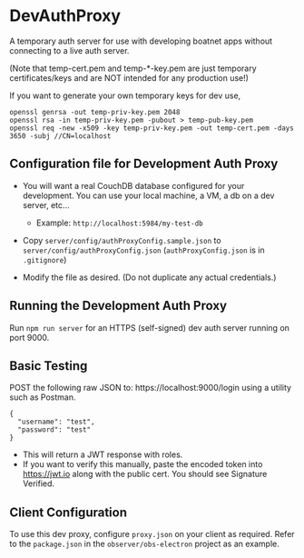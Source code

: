 # DevAuthProxy

A temporary auth server for use with developing boatnet apps without connecting to a live auth server.

(Note that temp-cert.pem and temp-*-key.pem are just temporary certificates/keys and are NOT intended for any production use!)

If you want to generate your own temporary keys for dev use,
```
openssl genrsa -out temp-priv-key.pem 2048
openssl rsa -in temp-priv-key.pem -pubout > temp-pub-key.pem
openssl req -new -x509 -key temp-priv-key.pem -out temp-cert.pem -days 3650 -subj //CN=localhost
```

## Configuration file for Development Auth Proxy

* You will want a real CouchDB database configured for your development. You can use your local machine, a VM, a db on a dev server, etc...
  * Example: `http://localhost:5984/my-test-db`

* Copy `server/config/authProxyConfig.sample.json` to `server/config/authProxyConfig.json` (`authProxyConfig.json` is in `.gitignore`)

* Modify the file as desired. (Do not duplicate any actual credentials.)


## Running the Development Auth Proxy

Run `npm run server` for an HTTPS (self-signed) dev auth server running on port 9000.

## Basic Testing

POST the following raw JSON to: https://localhost:9000/login using a utility such as Postman.
```
{
  "username": "test",
  "password": "test"
}
```
* This will return a JWT response with roles.
* If you want to verify this manually, paste the encoded token into https://jwt.io along with the public cert. You should see Signature Verified.

## Client Configuration

To use this dev proxy, configure `proxy.json` on your client as required.
Refer to the `package.json` in the `observer/obs-electron` project as an example.


